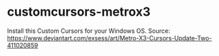 # customcursors-metrox3
Install this Custom Cursors for your Windows OS. Source: https://www.deviantart.com/exsess/art/Metro-X3-Cursors-Update-Two-411020859
